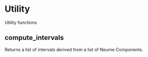 # Utility

Utility functions

## compute_intervals
Returns a list of intervals derived from a list of Neume Components.